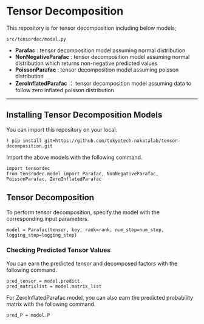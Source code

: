 # Tensor Decomposition
This repository is for tensor decomposition including below models;

`src/tensordec/model.py`
- **Parafac** : tensor decomposition model assuming normal distribution
- **NonNegativeParafac** : tensor decomposition model assuming normal distribution which returns non-negative predicted values
- **PoissonParafac** : tensor decomposition model assuming poisson distribution
- **ZeroInflatedParafac** ： tensor decomposition model assuming data to follow zero inflated poisson distribution 

----------------------------

## Installing Tensor Decomposition Models
You can import this repository on your local.
```
! pip install git+https://github.com/tokyotech-nakatalab/tensor-decomposition.git
```
Import the above models with the following command.
```
import tensordec
from tensrodec.model import Parafac, NonNegativeParafac, PoissonParafac, ZeroInflatedParafac
```


## Tensor Decomposition
To perform tensor decomposition, specify the model with the corresponding input parameters.
```
model = Parafac(tensor, key, rank=rank, num_step=num_step, logging_step=logging_step)
```

### Checking Predicted Tensor Values
You can earn the predicted tensor and decomposed factors with the following command.
```
pred_tensor = model.predict
pred_matrixlist = model.matrix_list
```

For ZeroInflatedParafac model, you can also earn the predicted probability matrix with the following command.
```
pred_P = model.P
````
